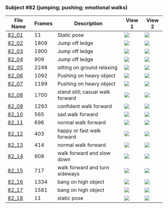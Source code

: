 ### Subject #82 (jumping; pushing; emotional walks)
|File Name|Frames|Description|View 1|View 2|
|-|-|-|-|-|
|[82_01](https://github.com/Shriinivas/cmubvh/raw/main/Sequence-081-085/82/Data/82_01.zip)|11|Static pose|<img src="https://github.com/Shriinivas/cmubvhgifs/blob/main/Sequence-081-085/82/82_01_0.gif"/>|<img src="https://github.com/Shriinivas/cmubvhgifs/blob/main/Sequence-081-085/82/82_01_1.gif"/>|
|[82_02](https://github.com/Shriinivas/cmubvh/raw/main/Sequence-081-085/82/Data/82_02.zip)|1809|Jump off ledge|<img src="https://github.com/Shriinivas/cmubvhgifs/blob/main/Sequence-081-085/82/82_02_0.gif"/>|<img src="https://github.com/Shriinivas/cmubvhgifs/blob/main/Sequence-081-085/82/82_02_1.gif"/>|
|[82_03](https://github.com/Shriinivas/cmubvh/raw/main/Sequence-081-085/82/Data/82_03.zip)|1900|Jump off ledge|<img src="https://github.com/Shriinivas/cmubvhgifs/blob/main/Sequence-081-085/82/82_03_0.gif"/>|<img src="https://github.com/Shriinivas/cmubvhgifs/blob/main/Sequence-081-085/82/82_03_1.gif"/>|
|[82_04](https://github.com/Shriinivas/cmubvh/raw/main/Sequence-081-085/82/Data/82_04.zip)|909|Jump off ledge|<img src="https://github.com/Shriinivas/cmubvhgifs/blob/main/Sequence-081-085/82/82_04_0.gif"/>|<img src="https://github.com/Shriinivas/cmubvhgifs/blob/main/Sequence-081-085/82/82_04_1.gif"/>|
|[82_05](https://github.com/Shriinivas/cmubvh/raw/main/Sequence-081-085/82/Data/82_05.zip)|2248|sitting on ground relaxing|<img src="https://github.com/Shriinivas/cmubvhgifs/blob/main/Sequence-081-085/82/82_05_0.gif"/>|<img src="https://github.com/Shriinivas/cmubvhgifs/blob/main/Sequence-081-085/82/82_05_1.gif"/>|
|[82_06](https://github.com/Shriinivas/cmubvh/raw/main/Sequence-081-085/82/Data/82_06.zip)|1092|Pushing on heavy object|<img src="https://github.com/Shriinivas/cmubvhgifs/blob/main/Sequence-081-085/82/82_06_0.gif"/>|<img src="https://github.com/Shriinivas/cmubvhgifs/blob/main/Sequence-081-085/82/82_06_1.gif"/>|
|[82_07](https://github.com/Shriinivas/cmubvh/raw/main/Sequence-081-085/82/Data/82_07.zip)|1199|Pushing on heavy object|<img src="https://github.com/Shriinivas/cmubvhgifs/blob/main/Sequence-081-085/82/82_07_0.gif"/>|<img src="https://github.com/Shriinivas/cmubvhgifs/blob/main/Sequence-081-085/82/82_07_1.gif"/>|
|[82_08](https://github.com/Shriinivas/cmubvh/raw/main/Sequence-081-085/82/Data/82_08.zip)|1700|stand still; casual walk forward|<img src="https://github.com/Shriinivas/cmubvhgifs/blob/main/Sequence-081-085/82/82_08_0.gif"/>|<img src="https://github.com/Shriinivas/cmubvhgifs/blob/main/Sequence-081-085/82/82_08_1.gif"/>|
|[82_09](https://github.com/Shriinivas/cmubvh/raw/main/Sequence-081-085/82/Data/82_09.zip)|1293|confident walk forward|<img src="https://github.com/Shriinivas/cmubvhgifs/blob/main/Sequence-081-085/82/82_09_0.gif"/>|<img src="https://github.com/Shriinivas/cmubvhgifs/blob/main/Sequence-081-085/82/82_09_1.gif"/>|
|[82_10](https://github.com/Shriinivas/cmubvh/raw/main/Sequence-081-085/82/Data/82_10.zip)|565|sad walk forward|<img src="https://github.com/Shriinivas/cmubvhgifs/blob/main/Sequence-081-085/82/82_10_0.gif"/>|<img src="https://github.com/Shriinivas/cmubvhgifs/blob/main/Sequence-081-085/82/82_10_1.gif"/>|
|[82_11](https://github.com/Shriinivas/cmubvh/raw/main/Sequence-081-085/82/Data/82_11.zip)|696|normal walk forward|<img src="https://github.com/Shriinivas/cmubvhgifs/blob/main/Sequence-081-085/82/82_11_0.gif"/>|<img src="https://github.com/Shriinivas/cmubvhgifs/blob/main/Sequence-081-085/82/82_11_1.gif"/>|
|[82_12](https://github.com/Shriinivas/cmubvh/raw/main/Sequence-081-085/82/Data/82_12.zip)|403|happy or fast walk forward|<img src="https://github.com/Shriinivas/cmubvhgifs/blob/main/Sequence-081-085/82/82_12_0.gif"/>|<img src="https://github.com/Shriinivas/cmubvhgifs/blob/main/Sequence-081-085/82/82_12_1.gif"/>|
|[82_13](https://github.com/Shriinivas/cmubvh/raw/main/Sequence-081-085/82/Data/82_13.zip)|414|normal walk forward|<img src="https://github.com/Shriinivas/cmubvhgifs/blob/main/Sequence-081-085/82/82_13_0.gif"/>|<img src="https://github.com/Shriinivas/cmubvhgifs/blob/main/Sequence-081-085/82/82_13_1.gif"/>|
|[82_14](https://github.com/Shriinivas/cmubvh/raw/main/Sequence-081-085/82/Data/82_14.zip)|908|walk forward and slow down|<img src="https://github.com/Shriinivas/cmubvhgifs/blob/main/Sequence-081-085/82/82_14_0.gif"/>|<img src="https://github.com/Shriinivas/cmubvhgifs/blob/main/Sequence-081-085/82/82_14_1.gif"/>|
|[82_15](https://github.com/Shriinivas/cmubvh/raw/main/Sequence-081-085/82/Data/82_15.zip)|717|walk forward and turn sideways|<img src="https://github.com/Shriinivas/cmubvhgifs/blob/main/Sequence-081-085/82/82_15_0.gif"/>|<img src="https://github.com/Shriinivas/cmubvhgifs/blob/main/Sequence-081-085/82/82_15_1.gif"/>|
|[82_16](https://github.com/Shriinivas/cmubvh/raw/main/Sequence-081-085/82/Data/82_16.zip)|1334|bang on high object|<img src="https://github.com/Shriinivas/cmubvhgifs/blob/main/Sequence-081-085/82/82_16_0.gif"/>|<img src="https://github.com/Shriinivas/cmubvhgifs/blob/main/Sequence-081-085/82/82_16_1.gif"/>|
|[82_17](https://github.com/Shriinivas/cmubvh/raw/main/Sequence-081-085/82/Data/82_17.zip)|1581|bang on high object|<img src="https://github.com/Shriinivas/cmubvhgifs/blob/main/Sequence-081-085/82/82_17_0.gif"/>|<img src="https://github.com/Shriinivas/cmubvhgifs/blob/main/Sequence-081-085/82/82_17_1.gif"/>|
|[82_18](https://github.com/Shriinivas/cmubvh/raw/main/Sequence-081-085/82/Data/82_18.zip)|11|static pose|<img src="https://github.com/Shriinivas/cmubvhgifs/blob/main/Sequence-081-085/82/82_18_0.gif"/>|<img src="https://github.com/Shriinivas/cmubvhgifs/blob/main/Sequence-081-085/82/82_18_1.gif"/>|
